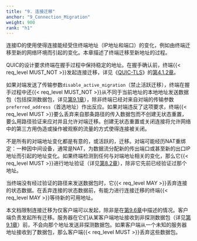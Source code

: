 ```yaml
---
title: "9. 连接迁移"
anchor: "9_Connection_Migration"
weight: 900
rank: "h1"
---
```


连接ID的使用使得连接能经受住终端地址（IP地址和端口）的变化，例如由终端迁移至新的网络环境而引起的变化。本章描述了终端迁移至新地址的过程。

QUIC的设计要求终端在握手过程中保持稳定的地址。在握手确认前，终端{{< req_level MUST_NOT >}}发起连接迁移，详见《[QUIC-TLS](../RFC9001_Chinese_Simplified)》的[第4.1.2章](../RFC9001_Chinese_Simplified/#4.1.2_Handshake_Confirmed)。

如果对端发送了传输参数`disable_active_migration`（禁止活跃迁移），终端在握手过程中还{{< req_level MUST_NOT >}}从不同于当前地址的本地地址发送数据包（包括探测数据包，详见[第9.1章](#9.1_Probing_a_New_Path)），除非终端已经对来自对端的传输参数`preferred_address`（首选地址）作出反应。如果对端违反了这项要求，终端{{< req_level MUST >}}要么丢弃来自那条路径的传入数据包而不创建无状态重置，要么用路径验证来应对并且允许对端迁移。创建无状态重置或关闭连接将允许网络中的第三方用伪造或操作被观察的流量的方式使得连接被关闭。

不是所有的对端地址变化都是有意的，或活跃的，迁移。对端可能经历NAT重绑定：一种因中间设备，通常是NAT，为数据流分配新的传出端口或甚至新的出口IP地址而引起的地址变化。如果终端检测到任何与对端地址相关的变化，那么它{{< req_level MUST >}}进行地址验证（详见[第8.2章](#8.2_Path_Validation)），除非它先前已经验证过那个地址。

当终端没有经过验证的路径来发送数据包时，它{{< req_level MAY >}}丢弃连接的状态数据。在丢弃连接的状态数据前，有能力进行连接迁移的终端{{< req_level MAY >}}等待新的可用地址。

本文档限制连接迁移为仅客户端可以发起，除非是在[第9.6章](#9.6_Server's_Preferred_Address)中描述的情况。客户端负责发起所有迁移。服务器在它们从某客户端地址接收到非探测数据包（详见[第9.1章](#9.1_Probing_a_New_Path)）前，不会向那个地址发送非探测数据包。如果客户端从一个未知的服务器地址接收到了数据包，那么客户端{{< req_level MUST >}}丢弃这些数据包。
